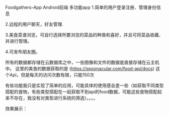 Foodgathers-App
Android前端
多功能app 1.简单的用户登录注册、管理身份信息

2.远程的用户聊天，好友管理.

3.美食菜谱浏览，可自行选择所要浏览的菜品的种类和喜好，并且可将菜品收藏、并进行管理。

4.可发布朋友圈。

所有的数据都存储在云数据库之中，一些图像和文件的数据是直接存储在云主机中。 这里的美食的数据获取的是 (https://spoonacular.com/food-api/docs) 这个Api，但是每天的访问次数有限，只能150次

有些功能我只是实现了简单的应用，可能具体的使用感会差一些（如获取不同类型搭配的食物，有些类型搭配在一起获取不到api的food数据，可能这些食物搭配起来不存在，我没有对类型进行系统的筛选）。。。。

效果展示：